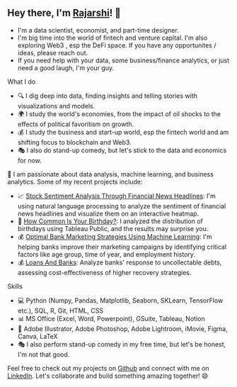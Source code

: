 ## Hey there, I'm [Rajarshi](rajarshi.super.site)! 👋 

- I'm a data scientist, economist, and part-time designer. 
- I'm big time into the world of fintech and venture capital. I'm also exploring Web3 , esp the DeFi space. If you have any opportunites / ideas, please reach out. 
- If you need help with your data, some business/finance analytics, or just need a good laugh, I'm your guy.

What I do
- 🔍 I dig deep into data, finding insights and telling stories with visualizations and models.
- 🌍 I study the world's economies, from the impact of oil shocks to the effects of political favoritism on growth. 
- 💰 I study the business and start-up world, esp the fintech world and am shifting focus to blockchain and Web3. 
- 🎭 I also do stand-up comedy, but let's stick to the data and economics for now.

🚀 I am passionate about data analysis, machine learning, and business analytics. Some of my recent projects include:
- 📈 [Stock Sentiment Analysis Through Financial News Headlines](https://github.com/rajarshi1902/Live-Stock-Sentiment_Treemap): I'm using natural language processing to analyze the sentiment of financial news headlines and visualize them on an interactive heatmap.
- 🎂 [How Common Is Your Birthday?](https://public.tableau.com/app/profile/rajarshi.bhattacharjee/viz/BirthdayDashboard_16753450191200/Dashboard1): I analyzed the distribution of birthdays using Tableau Public, and the results may surprise you.
- 💰 [Optimal Bank Marketing Strategies Using Machine Learning](https://github.com/rajarshi1902/Bank-Marketing-Strategies): I'm helping banks improve their marketing campaigns by identifying critical factors like age group, time of year, and employment history.
- 💰 [Loans And Banks](https://github.com/rajarshi1902/BanksAndLoans): Analyze banks' response to uncollectable debts, assessing cost-effectiveness of higher recovery strategies.

Skills
- 💻 Python (Numpy, Pandas, Matplotlib, Seaborn, SKLearn, TensorFlow etc.), SQL, R, Git, HTML, CSS
- 📊 MS Office (Excel, Word, Powerpoint), GSuite, Tableau, Notion
- 🎨 Adobe Illustrator, Adobe Photoshop, Adobe Lightroom, iMovie, Figma, Canva, LaTeX
- 🎭 I also perform stand-up comedy in my free time, but let's be honest, I'm not that good.

Feel free to check out my projects on [Github](https://github.com/rajarshi1902) and connect with me on [LinkedIn](https://www.linkedin.com/in/rajarshi2001/). Let's collaborate and build something amazing together! 😄





